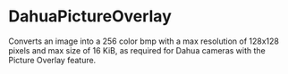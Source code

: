 # DahuaPictureOverlay
Converts an image into a 256 color bmp with a max resolution of 128x128 pixels and max size of 16 KiB, as required for Dahua cameras with the Picture Overlay feature.
